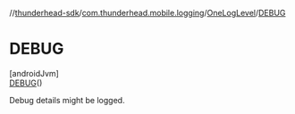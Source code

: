 //[thunderhead-sdk](../../../../index.md)/[com.thunderhead.mobile.logging](../../index.md)/[OneLogLevel](../index.md)/[DEBUG](index.md)

# DEBUG

[androidJvm]\
[DEBUG](index.md)()

Debug details might be logged.

